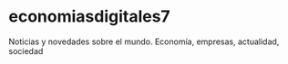 # economiasdigitales7
Noticias y novedades sobre el mundo. Economía, empresas, actualidad, sociedad

